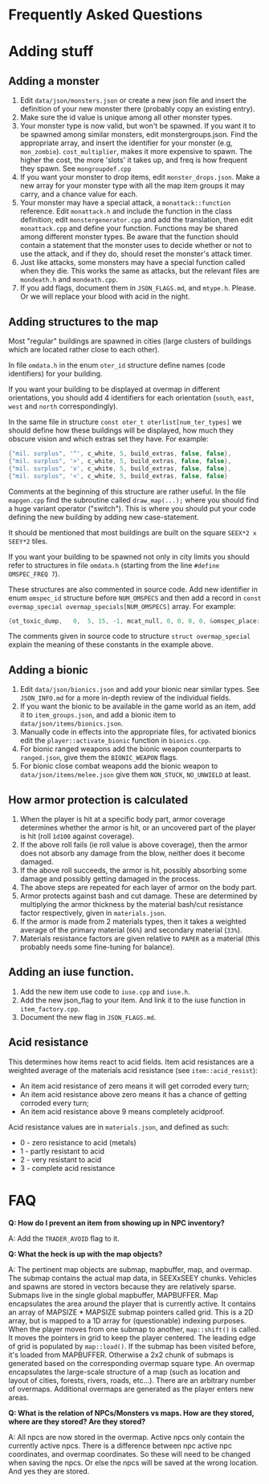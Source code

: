 # Frequently Asked Questions

# Adding stuff

## Adding a monster

1. Edit `data/json/monsters.json` or create a new json file and insert the definition of your new
   monster there (probably copy an existing entry).
2. Make sure the id value is unique among all other monster types.
3. Your monster type is now valid, but won't be spawned. If you want it to be spawned among similar
   monsters, edit monstergroups.json. Find the appropriate array, and insert the identifier for your
   monster (e.g, `mon_zombie`). `cost_multiplier`, makes it more expensive to spawn. The higher the
   cost, the more 'slots' it takes up, and freq is how frequent they spawn. See `mongroupdef.cpp`
4. If you want your monster to drop items, edit `monster_drops.json`. Make a new array for your
   monster type with all the map item groups it may carry, and a chance value for each.
5. Your monster may have a special attack, a `monattack::function` reference. Edit `monattack.h` and
   include the function in the class definition; edit `monstergenerator.cpp` and add the
   translation, then edit `monattack.cpp` and define your function. Functions may be shared among
   different monster types. Be aware that the function should contain a statement that the monster
   uses to decide whether or not to use the attack, and if they do, should reset the monster's
   attack timer.
6. Just like attacks, some monsters may have a special function called when they die. This works the
   same as attacks, but the relevant files are `mondeath.h` and `mondeath.cpp`.
7. If you add flags, document them in `JSON_FLAGS.md`, and `mtype.h`. Please. Or we will replace
   your blood with acid in the night.

## Adding structures to the map

Most "regular" buildings are spawned in cities (large clusters of buildings which are located rather
close to each other).

In file `omdata.h` in the enum `oter_id` structure define names (code identifiers) for your
building.

If you want your building to be displayed at overmap in different orientations, you should add 4
identifiers for each orientation (`south`, `east`, `west` and `north` correspondingly).

In the same file in structure `const oter_t oterlist[num_ter_types]` we should define how these
buildings will be displayed, how much they obscure vision and which extras set they have. For
example:

```cpp
{"mil. surplus", '^', c_white, 5, build_extras, false, false},
{"mil. surplus", '>', c_white, 5, build_extras, false, false},
{"mil. surplus", 'v', c_white, 5, build_extras, false, false},
{"mil. surplus", '<', c_white, 5, build_extras, false, false}
```

Comments at the beginning of this structure are rather useful. In the file `mapgen.cpp` find the
subroutine called `draw_map(...);` where you should find a huge variant operator ("switch"). This is
where you should put your code defining the new building by adding new case-statement.

It should be mentioned that most buildings are built on the square `SEEX*2 x SEEY*2` tiles.

If you want your building to be spawned not only in city limits you should refer to structures in
file `omdata.h` (starting from the line `#define OMSPEC_FREQ 7`).

These structures are also commented in source code. Add new identifier in enum `omspec_id` structure
before `NUM_OMSPECS` and then add a record in `const overmap_special overmap_specials[NUM_OMSPECS]`
array. For example:

```cpp
{ot_toxic_dump,   0,  5, 15, -1, mcat_null, 0, 0, 0, 0, &omspec_place::wilderness,0}
```

The comments given in source code to structure `struct overmap_special` explain the meaning of these
constants in the example above.

## Adding a bionic

1. Edit `data/json/bionics.json` and add your bionic near similar types. See `JSON_INFO.md` for a
   more in-depth review of the individual fields.
2. If you want the bionic to be available in the game world as an item, add it to
   `item_groups.json`, and add a bionic item to `data/json/items/bionics.json`.
3. Manually code in effects into the appropriate files, for activated bionics edit the
   `player::activate_bionic` function in `bionics.cpp`.
4. For bionic ranged weapons add the bionic weapon counterparts to `ranged.json`, give them the
   `BIONIC_WEAPON` flags.
5. For bionic close combat weapons add the bionic weapon to `data/json/items/melee.json` give them
   `NON_STUCK`, `NO_UNWIELD` at least.

## How armor protection is calculated

1. When the player is hit at a specific body part, armor coverage determines whether the armor is
   hit, or an uncovered part of the player is hit (roll `1d100` against coverage).
2. If the above roll fails (ie roll value is above coverage), then the armor does not absorb any
   damage from the blow, neither does it become damaged.
3. If the above roll succeeds, the armor is hit, possibly absorbing some damage and possibly getting
   damaged in the process.
4. The above steps are repeated for each layer of armor on the body part.
5. Armor protects against bash and cut damage. These are determined by multiplying the armor
   thickness by the material bash/cut resistance factor respectively, given in `materials.json`.
6. If the armor is made from 2 materials types, then it takes a weighted average of the primary
   material (`66%`) and secondary material (`33%`).
7. Materials resistance factors are given relative to `PAPER` as a material (this probably needs
   some fine-tuning for balance).

## Adding an iuse function.

1. Add the new item use code to `iuse.cpp` and `iuse.h`.
2. Add the new json_flag to your item. And link it to the iuse function in `item_factory.cpp`.
3. Document the new flag in `JSON_FLAGS.md`.

## Acid resistance

This determines how items react to acid fields. Item acid resistances are a weighted average of the
materials acid resistance (see `item::acid_resist`):

- An item acid resistance of zero means it will get corroded every turn;
- An item acid resistance above zero means it has a chance of getting corroded every turn;
- An item acid resistance above 9 means completely acidproof.

Acid resistance values are in `materials.json`, and defined as such:

- 0 - zero resistance to acid (metals)
- 1 - partly resistant to acid
- 2 - very resistant to acid
- 3 - complete acid resistance

# FAQ

**Q: How do I prevent an item from showing up in NPC inventory?**

A: Add the `TRADER_AVOID` flag to it.

**Q: What the heck is up with the map objects?**

A: The pertinent map objects are submap, mapbuffer, map, and overmap. The submap contains the actual
map data, in SEEXxSEEY chunks. Vehicles and spawns are stored in vectors because they are relatively
sparse. Submaps live in the single global mapbuffer, MAPBUFFER. Map encapsulates the area around the
player that is currently active. It contains an array of MAPSIZE * MAPSIZE submap pointers called
grid. This is a 2D array, but is mapped to a 1D array for (questionable) indexing purposes. When the
player moves from one submap to another, `map::shift()` is called. It moves the pointers in grid to
keep the player centered. The leading edge of grid is populated by `map::load()`. If the submap has
been visited before, it's loaded from MAPBUFFER. Otherwise a 2x2 chunk of submaps is generated based
on the corresponding overmap square type. An overmap encapsulates the large-scale structure of a map
(such as location and layout of cities, forests, rivers, roads, etc...). There are an arbitrary
number of overmaps. Additional overmaps are generated as the player enters new areas.

**Q: What is the relation of NPCs/Monsters vs maps. How are they stored, where are they stored? Are
they stored?**

A: All npcs are now stored in the overmap. Active npcs only contain the currently active npcs. There
is a difference between npc active npc coordinates, and overmap coordinates. So these will need to
be changed when saving the npcs. Or else the npcs will be saved at the wrong location. And yes they
are stored.
